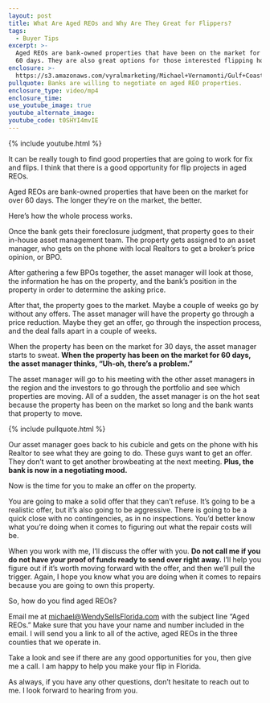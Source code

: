 ```yaml
---
layout: post
title: What Are Aged REOs and Why Are They Great for Flippers?
tags:
  - Buyer Tips
excerpt: >-
  Aged REOs are bank-owned properties that have been on the market for more than
  60 days. They are also great options for those interested flipping houses.
enclosure: >-
  https://s3.amazonaws.com/vyralmarketing/Michael+Vernamonti/Gulf+Coast+Real+Estate+Aged+REOs.mp4
pullquote: Banks are willing to negotiate on aged REO properties.
enclosure_type: video/mp4
enclosure_time:
use_youtube_image: true
youtube_alternate_image:
youtube_code: t0SHYI4mvIE
---
```



{% include youtube.html %}

It can be really tough to find good properties that are going to work for fix and flips. I think that there is a good opportunity for flip projects in aged REOs.

Aged REOs are bank-owned properties that have been on the market for over 60 days. The longer they’re on the market, the better.

Here’s how the whole process works.

Once the bank gets their foreclosure judgment, that property goes to their in-house asset management team. The property gets assigned to an asset manager, who gets on the phone with local Realtors to get a broker’s price opinion, or BPO.

After gathering a few BPOs together, the asset manager will look at those, the information he has on the property, and the bank’s position in the property in order to determine the asking price.

After that, the property goes to the market. Maybe a couple of weeks go by without any offers. The asset manager will have the property go through a price reduction. Maybe they get an offer, go through the inspection process, and the deal falls apart in a couple of weeks.

When the property has been on the market for 30 days, the asset manager starts to sweat. **When the property has been on the market for 60 days, the asset manager thinks, “Uh-oh, there’s a problem.”**

The asset manager will go to his meeting with the other asset managers in the region and the investors to go through the portfolio and see which properties are moving. All of a sudden, the asset manager is on the hot seat because the property has been on the market so long and the bank wants that property to move.

{% include pullquote.html %}

Our asset manager goes back to his cubicle and gets on the phone with his Realtor to see what they are going to do. These guys want to get an offer. They don’t want to get another browbeating at the next meeting. **Plus, the bank is now in a negotiating mood.**

Now is the time for you to make an offer on the property.

You are going to make a solid offer that they can’t refuse. It’s going to be a realistic offer, but it’s also going to be aggressive. There is going to be a quick close with no contingencies, as in no inspections. You’d better know what you’re doing when it comes to figuring out what the repair costs will be.

When you work with me, I’ll discuss the offer with you. **Do not call me if you do not have your proof of funds ready to send over right away.** I’ll help you figure out if it’s worth moving forward with the offer, and then we’ll pull the trigger. Again, I hope you know what you are doing when it comes to repairs because you are going to own this property.

So, how do you find aged REOs?

Email me at [michael@WendySellsFlorida.com](javascript:void(location.href='mailto:'+String.fromCharCode(109,105,99,104,97,101,108,64,87,101,110,100,121,82,101,105,110,104,97,114,100,116,82,101,97,108,116,121,46,117,115))) with the subject line “Aged REOs.” Make sure that you have your name and number included in the email. I will send you a link to all of the active, aged REOs in the three counties that we operate in.

Take a look and see if there are any good opportunities for you, then give me a call. I am happy to help you make your flip in Florida.

As always, if you have any other questions, don’t hesitate to reach out to me. I look forward to hearing from you.